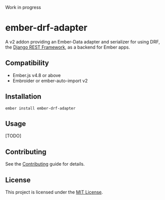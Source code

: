 Work in progress

# ember-drf-adapter

A v2 addon providing an Ember-Data adapter and serializer for using DRF, the
[Django REST Framework](https://www.django-rest-framework.org/),
as a backend for Ember apps.

## Compatibility

- Ember.js v4.8 or above
- Embroider or ember-auto-import v2

## Installation

```
ember install ember-drf-adapter
```

## Usage

[TODO]

## Contributing

See the [Contributing](CONTRIBUTING.md) guide for details.

## License

This project is licensed under the [MIT License](LICENSE.md).
